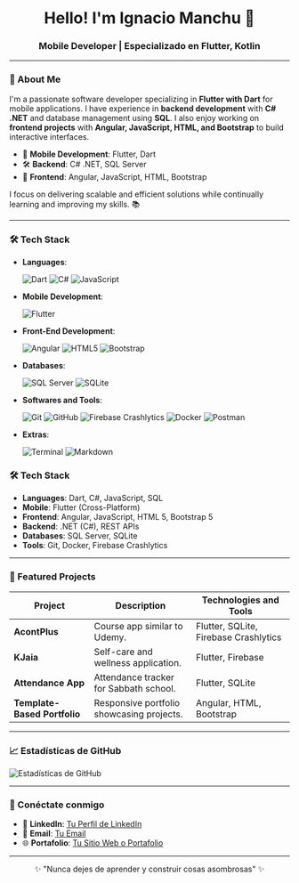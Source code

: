 <h1 align="center">Hello! I'm Ignacio Manchu 👋</h1>
<h3 align="center">Mobile Developer | Especializado en Flutter, Kotlin</h3>

---

### 🚀 About Me
I'm a passionate software developer specializing in **Flutter with Dart** for mobile applications. I have experience in **backend development** with **C# .NET** and database management using **SQL**. I also enjoy working on **frontend projects** with **Angular, JavaScript, HTML, and Bootstrap** to build interactive interfaces.

- 📱 **Mobile Development**: Flutter, Dart  
- 🛠️ **Backend**: C# .NET, SQL Server  
- 🎨 **Frontend**: Angular, JavaScript, HTML, Bootstrap


I focus on delivering scalable and efficient solutions while continually learning and improving my skills. 📚 

---


### 🛠️ Tech Stack 

<p align="center">

- **Languages**:
    
    ![Dart](https://img.shields.io/badge/Dart-0175C2.svg?style=for-the-badge&logo=dart&logoColor=white)
    ![C#](https://img.shields.io/badge/C%23-239120.svg?style=for-the-badge&logo=c-sharp&logoColor=white)
    ![JavaScript](https://img.shields.io/badge/JavaScript-F7DF1E.svg?style=for-the-badge&logo=javascript&logoColor=black)

- **Mobile Development**:

   ![Flutter](https://img.shields.io/badge/Flutter-02569B.svg?style=for-the-badge&logo=flutter&logoColor=white)


- **Front-End Development**:

   ![Angular](https://img.shields.io/badge/Angular-DD0031.svg?style=for-the-badge&logo=angular&logoColor=white)
   ![HTML5](https://img.shields.io/badge/HTML5-E34F26.svg?style=for-the-badge&logo=html5&logoColor=white)
   ![Bootstrap](https://img.shields.io/badge/Bootstrap%205-7952B3.svg?style=for-the-badge&logo=bootstrap&logoColor=white)


- **Databases**:

    ![SQL Server](https://img.shields.io/badge/SQL%20Server-CC2927.svg?style=for-the-badge&logo=microsoft-sql-server&logoColor=white)
    ![SQLite](https://img.shields.io/badge/SQLite-003B57.svg?style=for-the-badge&logo=sqlite&logoColor=white)


- **Softwares and Tools**:

    ![Git](https://img.shields.io/badge/git-%23F05033.svg?style=for-the-badge&logo=git&logoColor=white)
    ![GitHub](https://img.shields.io/badge/github-%23121011.svg?style=for-the-badge&logo=github&logoColor=white)
    ![Firebase Crashlytics](https://img.shields.io/badge/Firebase%20Crashlytics-FFCA28.svg?style=for-the-badge&logo=firebase&logoColor=black)
    ![Docker](https://img.shields.io/badge/Docker-2496ED.svg?style=for-the-badge&logo=docker&logoColor=white)
    ![Postman](https://img.shields.io/badge/Postman-FF6C37.svg?style=for-the-badge&logo=postman&logoColor=white)




- **Extras**:

    ![Terminal](https://img.shields.io/badge/Terminal-%23054020?style=for-the-badge&logo=gnu-bash&logoColor=white)
    ![Markdown](https://img.shields.io/badge/markdown-%23000000.svg?style=for-the-badge&logo=markdown&logoColor=white)   


</p>

### 🛠️ Tech Stack  
- **Languages**: Dart, C#, JavaScript, SQL  
- **Mobile**: Flutter (Cross-Platform)  
- **Frontend**: Angular, JavaScript, HTML 5, Bootstrap 5 
- **Backend**: .NET (C#), REST APIs
- **Databases**: SQL Server, SQLite 
- **Tools**: Git, Docker, Firebase Crashlytics

---

### 🌟 Featured Projects  
| Project          | Description                                | Technologies  and Tools        |  
|------------------|--------------------------------------------|--------------------------------|  
| **AcontPlus**    | Course app similar to Udemy.               | Flutter, SQLite, Firebase Crashlytics |  
| **KJaia**        | Self-care and wellness application.        | Flutter, Firebase             |  
| **Attendance App** | Attendance tracker for Sabbath school.   | Flutter, SQLite               |  
| **Template-Based Portfolio** | Responsive portfolio showcasing projects. | Angular, HTML, Bootstrap       |

---

### 📈 Estadísticas de GitHub



![Estadísticas de GitHub](https://github-readme-stats.vercel.app/api?username=Ignaciomanchu1998&show_icons=true&theme=dracula)

---

### 🤝 Conéctate conmigo
- 💼 **LinkedIn**: [Tu Perfil de LinkedIn](https://www.linkedin.com/in/tu-perfil/)
- 📧 **Email**: [Tu Email](mailto:tuemail@gmail.com)
- 🌐 **Portafolio**: [Tu Sitio Web o Portafolio](https://tusitio.com)

---

<p align="center">✨ "Nunca dejes de aprender y construir cosas asombrosas" ✨</p>
